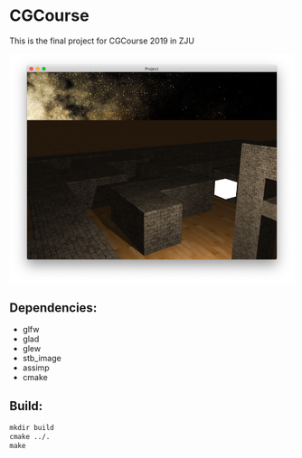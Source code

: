 # CGCourse

This is the final project for CGCourse 2019 in ZJU

![screenshot](screenshot.png)
## Dependencies:

- glfw
- glad 
- glew
- stb_image
- assimp
- cmake

## Build:

```
mkdir build
cmake ../.
make
```
